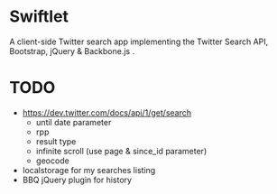 Swiftlet
========

A client-side Twitter search app implementing the Twitter Search API, Bootstrap, jQuery &amp; Backbone.js .

TODO
====
- https://dev.twitter.com/docs/api/1/get/search
    * until date parameter
    * rpp 
    * result type
    * infinite scroll (use page & since_id parameter)
    * geocode
- localstorage for my searches listing
- BBQ jQuery plugin for history
